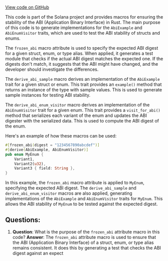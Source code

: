 [View code on GitHub](https://github.com/solana-labs/solana/blob/master/frozen-abi/macro/src/lib.rs)

This code is part of the Solana project and provides macros for ensuring the stability of the ABI (Application Binary Interface) in Rust. The main purpose of this code is to generate implementations for the `AbiExample` and `AbiEnumVisitor` traits, which are used to test the ABI stability of structs and enums.

The `frozen_abi` macro attribute is used to specify the expected ABI digest for a given struct, enum, or type alias. When applied, it generates a test module that checks if the actual ABI digest matches the expected one. If the digests don't match, it suggests that the ABI might have changed, and the developer should investigate the differences.

The `derive_abi_sample` macro derives an implementation of the `AbiExample` trait for a given struct or enum. This trait provides an `example()` method that returns an instance of the type with sample values. This is used to generate sample instances for testing ABI stability.

The `derive_abi_enum_visitor` macro derives an implementation of the `AbiEnumVisitor` trait for a given enum. This trait provides a `visit_for_abi()` method that serializes each variant of the enum and updates the ABI digester with the serialized data. This is used to compute the ABI digest of the enum.

Here's an example of how these macros can be used:

```rust
#[frozen_abi(digest = "1234567890abcdef")]
#[derive(AbiExample, AbiEnumVisitor)]
pub enum MyEnum {
    Variant1,
    Variant2(u32),
    Variant3 { field: String },
}
```

In this example, the `frozen_abi` macro attribute is applied to `MyEnum`, specifying the expected ABI digest. The `derive_abi_sample` and `derive_abi_enum_visitor` macros are also applied, generating implementations of the `AbiExample` and `AbiEnumVisitor` traits for `MyEnum`. This allows the ABI stability of `MyEnum` to be tested against the expected digest.
## Questions: 
 1. **Question**: What is the purpose of the `frozen_abi` attribute macro in this code?
   **Answer**: The `frozen_abi` attribute macro is used to ensure that the ABI (Application Binary Interface) of a struct, enum, or type alias remains consistent. It does this by generating a test that checks the ABI digest against an expect